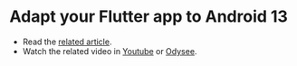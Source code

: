 # Adapt your Flutter app to Android 13

- Read the [related article](https://davidserrano.io/adapt-your-flutter-app-to-android-13).
- Watch the related video in [Youtube](https://youtu.be/GHkq5bQI140) or [Odysee](https://odysee.com/@svprdga:d/adapt-your-flutter-app-to-android-13:a).
